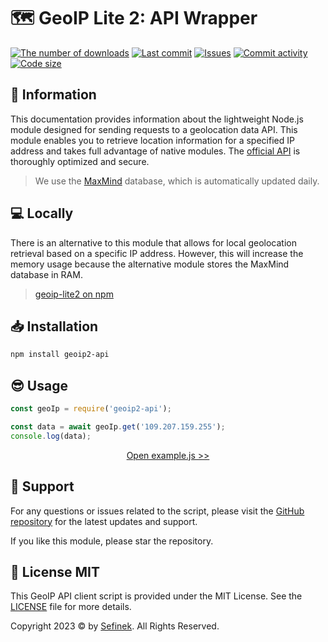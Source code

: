 # 🗺️ GeoIP Lite 2: API Wrapper

[![The number of downloads](https://img.shields.io/npm/dt/geoip2-api?maxAge=3600)](https://www.npmjs.com/package/geoip2-api)
[![Last commit](https://img.shields.io/github/last-commit/sefinek24/geoip2-api)](https://github.com/sefinek24/geoip2-api)
[![Issues](https://img.shields.io/github/issues/sefinek24/geoip2-api)](https://github.com/sefinek24/geoip2-api)
[![Commit activity](https://img.shields.io/github/commit-activity/w/sefinek24/geoip2-api)](https://github.com/sefinek24/geoip2-api)
[![Code size](https://img.shields.io/github/languages/code-size/sefinek24/geoip2-api)](https://github.com/sefinek24/geoip2-api)


## 📝 Information
This documentation provides information about the lightweight Node.js module designed for sending requests to a geolocation data API. This module enables you to retrieve location information for a specified IP address and takes full advantage of native modules. The [official API](https://api.sefinek.net/docs/v2) is thoroughly optimized and secure.

> We use the [MaxMind](https://www.maxmind.com) database, which is automatically updated daily.


## 💻 Locally
There is an alternative to this module that allows for local geolocation retrieval based on a specific IP address. However, this will increase the memory usage because the alternative module stores the MaxMind database in RAM.

> [geoip-lite2 on npm](https://www.npmjs.com/package/geoip-lite2)


## 📥 Installation
```bash
npm install geoip2-api
```


## 😎 Usage
```js
const geoIp = require('geoip2-api');

const data = await geoIp.get('109.207.159.255');
console.log(data);
```
<div align="center">
    <a href="example.js">Open example.js >></a>
</div>


## 💙 Support
For any questions or issues related to the script, please visit the [GitHub repository](https://github.com/sefinek24/geoip2-api) for the latest updates and support.

If you like this module, please star the repository.


## 🔑 License MIT
This GeoIP API client script is provided under the MIT License. See the [LICENSE](LICENSE) file for more details.

Copyright 2023 © by [Sefinek](https://sefinek.net). All Rights Reserved.